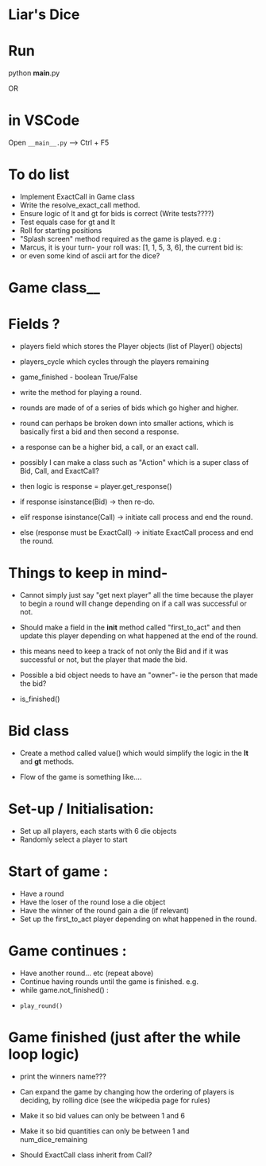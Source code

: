 # Liar's Dice

# Run

python __main__.py

OR

# in VSCode
Open `__main__.py` --> Ctrl + F5



# To do list

* Implement ExactCall in Game class
* Write the resolve_exact_call method.
* Ensure logic of lt and gt for bids is correct (Write tests????)
* Test equals case for gt and lt
* Roll for starting positions
* "Splash screen" method required as the game is played. e.g :
* Marcus, it is your turn- your roll was: [1, 1, 5, 3, 6], the current bid is:
* or even some kind of ascii art for the dice?

# Game class__

# Fields ? 
*  players field which stores the Player objects (list of Player() objects)
*  players_cycle which cycles through the players remaining
*  game_finished - boolean True/False

*  write the method for playing a round.

* rounds are made of of a series of bids which go higher and higher.
* round can perhaps be broken down into smaller actions, which is basically first a bid and then second a response.
* a response can be a higher bid, a call, or an exact call.
* possibly I can make a class such as "Action" which is a super class of Bid, Call, and ExactCall?
* then logic is response = player.get_response()
* if response isinstance(Bid) -> then re-do.
* elif response isinstance(Call) -> initiate call process and end the round.
* else (response must be ExactCall) -> initiate ExactCall process and end the round.

# Things to keep in mind-

* Cannot simply just say "get next player" all the time because the player to begin a round will change depending on if a call was successful or not.
* Should make a field in the __init__ method called "first_to_act" and then update this player depending on what happened at the end of the round.
* this means need to keep a track of not only the Bid and if it was successful or not, but the player that made the bid.
* Possible a bid object needs to have an "owner"- ie the person that made the bid?

* is_finished()


# Bid class

* Create a method called value() which would simplify the logic in the __lt__ and __gt__ methods.


* Flow of the game is something like....

# Set-up / Initialisation:

* Set up all players, each starts with 6 die objects
* Randomly select a player to start

# Start of game :
* Have a round
* Have the loser of the round lose a die object
* Have the winner of the round gain a die (if relevant)
* Set up the first_to_act player depending on what happened in the round.


# Game continues : 
* Have another round... etc (repeat above)
* Continue having rounds until the game is finished. e.g.
* while game.not_finished() :
*     play_round()

# Game finished (just after the while loop logic)
* print the winners name???



* Can expand the game by changing how the ordering of players is deciding, by rolling dice (see the wikipedia page for rules)

* Make it so bid values can only be between 1 and 6
* Make it so bid quantities can only be between 1 and num_dice_remaining

* Should ExactCall class inherit from Call?


